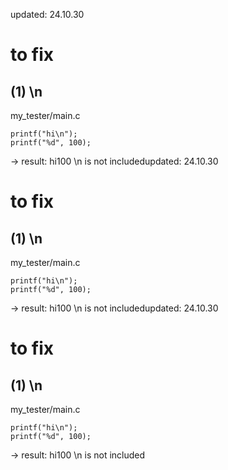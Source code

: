 updated: 24.10.30

# to fix

## (1) \n
my_tester/main.c

	printf("hi\n");
	printf("%d", 100);

-> result: hi100 
\n is not includedupdated: 24.10.30

# to fix

## (1) \n
my_tester/main.c

	printf("hi\n");
	printf("%d", 100);

-> result: hi100 
\n is not includedupdated: 24.10.30

# to fix

## (1) \n
my_tester/main.c

	printf("hi\n");
	printf("%d", 100);

-> result: hi100 
\n is not included
